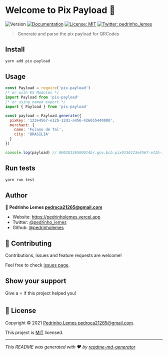# Welcome to Pix Payload 👋

![Version](https://img.shields.io/badge/version-0.0.2-blue.svg?cacheSeconds=2592000)
[![Documentation](https://img.shields.io/badge/documentation-yes-brightgreen.svg)](https://github.com/pedrinholemes/pix-br/wiki)
[![License: MIT](https://img.shields.io/badge/License-MIT-yellow.svg)](https://github.com/pedrinholemes/pix-br/blob/main/LICENSE)
[![Twitter: pedrinho_lemes](https://img.shields.io/twitter/follow/pedrinho_lemes.svg?style=social)](https://twitter.com/pedrinho_lemes)

> Generate and parse the pix payload for QRCodes

<!-- ### 🏠 [Homepage](https://github.com/pedrinholemes/pix-br/) -->

## Install

```sh
yarn add pix-payload
```

## Usage

```js
const Payload = require('pix-payload')
/* or with ES Modules */
import Payload from 'pix-payload'
/* or using named export */
import { Payload } from 'pix-payload'

const payload = Payload.generate({
  pixKey: '123e4567-e12b-12d1-a456-426655440000',
  merchant: {
    name: 'Fulano de Tal',
    city: 'BRASILIA'
  }
})

console.log(payload) // 00020126580014br.gov.bcb.pix0136123e4567-e12b-12d1-a456-4266554400005204000053039865802BR5913Fulano de Tal6008BRASILIA62070503***63041D3D
```

## Run tests

```sh
yarn run test
```

## Author

👤 **Pedrinho Lemes <pedroca21265@gmail.com>**

- Website: <https://pedrinholemes.vercel.app>
- Twitter: [@pedrinho_lemes](https://twitter.com/pedrinho_lemes)
- Github: [@pedrinholemes](https://github.com/pedrinholemes)

## 🤝 Contributing

Contributions, issues and feature requests are welcome!

Feel free to check [issues page](https://github.com/pedrinholemes/pix-br/issues).

## Show your support

Give a ⭐️ if this project helped you!

## 📝 License

Copyright © 2021 [Pedrinho Lemes <pedroca21265@gmail.com>](https://github.com/pedrinholemes).

This project is [MIT](https://github.com/pedrinholemes/pix-br/blob/main/LICENSE) licensed.

---

_This README was generated with ❤️ by [readme-md-generator](https://github.com/kefranabg/readme-md-generator)_

